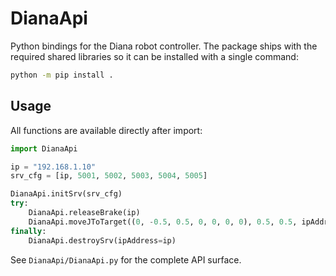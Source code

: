 # DianaApi

Python bindings for the Diana robot controller. The package ships with the
required shared libraries so it can be installed with a single command:

```bash
python -m pip install .
```

## Usage

All functions are available directly after import:

```python
import DianaApi

ip = "192.168.1.10"
srv_cfg = [ip, 5001, 5002, 5003, 5004, 5005]

DianaApi.initSrv(srv_cfg)
try:
    DianaApi.releaseBrake(ip)
    DianaApi.moveJToTarget((0, -0.5, 0.5, 0, 0, 0, 0), 0.5, 0.5, ipAddress=ip)
finally:
    DianaApi.destroySrv(ipAddress=ip)
```

See `DianaApi/DianaApi.py` for the complete API surface.
